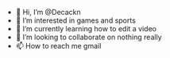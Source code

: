 - 👋 Hi, I’m @Decackn 
- 👀 I’m interested in games and sports
- 🌱 I’m currently learning how to edit a video
- 💞️ I’m looking to collaborate on nothing really
- 📫 How to reach me gmail

<!---
Decackn/Decackn is a ✨ special ✨ repository because its `README.md` (this file) appears on your GitHub profile.
You can click the Preview link to take a look at your changes.
--->
